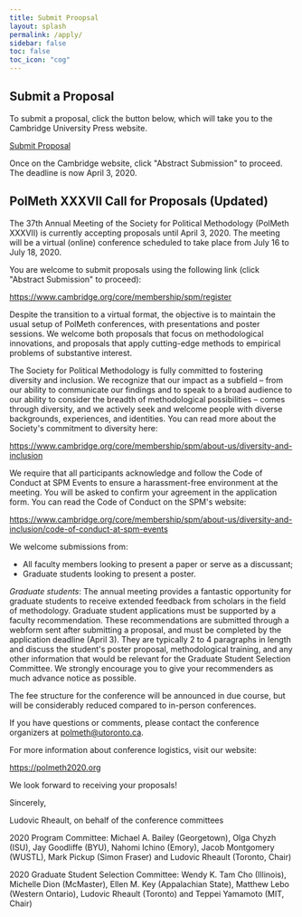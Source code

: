 ```yaml
---
title: Submit Proopsal
layout: splash
permalink: /apply/
sidebar: false
toc: false
toc_icon: "cog"
---
```


## Submit a Proposal

To submit a proposal, click the button below, which will take you to the Cambridge University Press website.

<a href="https://www.cambridge.org/core/membership/spm/register" target="_blank" class="btn btn-lg btn--primary">Submit Proposal</a>

Once on the Cambridge website, click "Abstract Submission" to proceed.  The deadline is now April 3, 2020.

## PolMeth XXXVII Call for Proposals (Updated)

The 37th Annual Meeting of the Society for Political Methodology (PolMeth XXXVII) is currently accepting proposals until April 3, 2020.  The meeting will be a virtual (online) conference scheduled to take place from July 16 to July 18, 2020.

You are welcome to submit proposals using the following link (click "Abstract Submission" to proceed):

<a href="https://www.cambridge.org/core/membership/spm/register" target="_blank">https://www.cambridge.org/core/membership/spm/register</a> 

Despite the transition to a virtual format, the objective is to maintain the usual setup of PolMeth conferences, with presentations and poster sessions.  We welcome both proposals that focus on methodological innovations, and proposals that apply cutting-edge methods to empirical problems of substantive interest.

The Society for Political Methodology is fully committed to fostering diversity and inclusion. We recognize that our impact as a subfield – from our ability to communicate our findings and to speak to a broad audience to our ability to consider the breadth of methodological possibilities – comes through diversity, and we actively seek and welcome people with diverse backgrounds, experiences, and identities. You can read more about the Society's commitment to diversity here:

<a href="https://www.cambridge.org/core/membership/spm/about-us/diversity-and-inclusion" target="_blank">https://www.cambridge.org/core/membership/spm/about-us/diversity-and-inclusion</a>
 
We require that all participants acknowledge and follow the Code of Conduct at SPM Events to ensure a harassment-free environment at the meeting. You will be asked to confirm your agreement in the application form. You can read the Code of Conduct on the SPM's website:

<a href="https://www.cambridge.org/core/membership/spm/about-us/diversity-and-inclusion/code-of-conduct-at-spm-events" target="_blank">https://www.cambridge.org/core/membership/spm/about-us/diversity-and-inclusion/code-of-conduct-at-spm-events</a>
 
We welcome submissions from:

- All faculty members looking to present a paper or serve as a discussant;
- Graduate students looking to present a poster.
 
*Graduate students*: The annual meeting provides a fantastic opportunity for graduate students to receive extended feedback from scholars in the field of methodology.   Graduate student applications must be supported by a faculty recommendation. These recommendations are submitted through a webform sent after submitting a proposal, and must be completed by the application deadline (April 3). They are typically 2 to 4 paragraphs in length and discuss the student's poster proposal, methodological training, and any other information that would be relevant for the Graduate Student Selection Committee. We strongly encourage you to give your recommenders as much advance notice as possible.
 
The fee structure for the conference will be announced in due course, but will be considerably reduced compared to in-person conferences.

If you have questions or comments, please contact the conference organizers at <a href="mailto:polmeth@utoronto.ca">polmeth@utoronto.ca</a>.

For more information about conference logistics, visit our website:

<a href="https://polmeth2020.org" target="_blank">https://polmeth2020.org</a>
 
We look forward to receiving your proposals!
 
Sincerely,
 
Ludovic Rheault, on behalf of the conference committees
 
2020 Program Committee:
Michael A. Bailey (Georgetown), Olga Chyzh (ISU), Jay Goodliffe (BYU), Nahomi Ichino (Emory), Jacob Montgomery (WUSTL), Mark Pickup (Simon Fraser) and Ludovic Rheault (Toronto, Chair)

2020 Graduate Student Selection Committee:
Wendy K. Tam Cho (Illinois), Michelle Dion (McMaster), Ellen M. Key (Appalachian State), Matthew Lebo (Western Ontario), Ludovic Rheault (Toronto) and Teppei Yamamoto (MIT, Chair)

